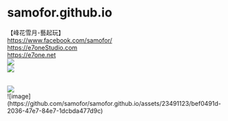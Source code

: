 
# samofor.github.io

【峰花雪月-藝起玩】
<br>https://www.facebook.com/samofor/
<br>https://e7oneStudio.com
<br>https://e7one.net 
<br>
<img src="https://e7onestudio.com/wp-content/uploads/e7oneStudio_HeaderIMG_v20230902-A.jpg">
<br>
<img src="https://scontent.ftpe14-1.fna.fbcdn.net/v/t39.30808-6/428344829_10233116239949165_806724632985970421_n.jpg?stp=dst-jpg_s960x960&_nc_cat=104&ccb=1-7&_nc_sid=cc71e4&_nc_ohc=WXSbQriMYHUQ7kNvgG2Kp7x&_nc_ht=scontent.ftpe14-1.fna&oh=00_AYAM6WHEjMpLPk7tUh2XeCJNNAcYSEPkOS4K7TOtBQXYvA&oe=6686A4B6">

<br>
<img src="https://scontent.ftpe14-1.fna.fbcdn.net/v/t39.30808-6/429911148_10233179997703069_789262598774864665_n.jpg?_nc_cat=110&ccb=1-7&_nc_sid=833d8c&_nc_ohc=REgyg7Ji2fsQ7kNvgHcVXPD&_nc_ht=scontent.ftpe14-1.fna&oh=00_AYB9tdnYBXFyLpPF6oTnAVHKes0Kb0h2be8kLHt4ItRY5Q&oe=6686AFAE">
<br>
![image](https://github.com/samofor/samofor.github.io/assets/23491123/bef0491d-2036-47e7-84e7-1dcbda477d9c)
